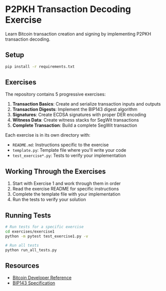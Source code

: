 # P2PKH Transaction Decoding Exercise

Learn Bitcoin transaction creation and signing by implementing P2PKH transaction decoding.

## Setup
```bash
pip install -r requirements.txt
```

## Exercises

The repository contains 5 progressive exercises:

1. **Transaction Basics**: Create and serialize transaction inputs and outputs
2. **Transaction Digests**: Implement the BIP143 digest algorithm
3. **Signatures**: Create ECDSA signatures with proper DER encoding
4. **Witness Data**: Create witness stacks for SegWit transactions
5. **Complete Transaction**: Build a complete SegWit transaction

Each exercise is in its own directory with:
- `README.md`: Instructions specific to the exercise
- `template.py`: Template file where you'll write your code
- `test_exercise*.py`: Tests to verify your implementation

## Working Through the Exercises

1. Start with Exercise 1 and work through them in order
2. Read the exercise README for specific instructions
3. Complete the template file with your implementation
4. Run the tests to verify your solution

## Running Tests
```bash
# Run tests for a specific exercise
cd exercises/exercise1
python -m pytest test_exercise1.py -v

# Run all tests
python run_all_tests.py
```

## Resources
- [Bitcoin Developer Reference](https://developer.bitcoin.org/reference/)
- [BIP143 Specification](https://github.com/bitcoin/bips/blob/master/bip-0143.mediawiki)